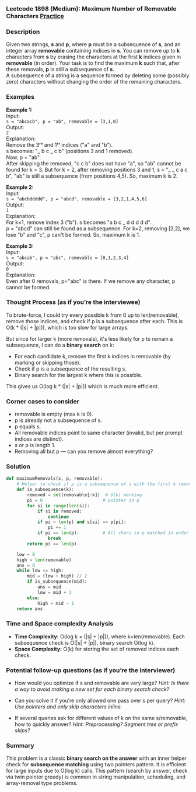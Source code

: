 ### Leetcode 1898 (Medium): Maximum Number of Removable Characters [Practice](https://leetcode.com/problems/maximum-number-of-removable-characters)

### Description  
Given two strings, **s** and **p**, where **p** must be a subsequence of **s**, and an integer array **removable** containing indices in **s**. You can remove up to **k** characters from **s** by erasing the characters at the first **k** indices given in **removable** (in order). Your task is to find the maximum **k** such that, after these removals, **p** is still a subsequence of **s**.  
A subsequence of a string is a sequence formed by deleting some (possibly zero) characters without changing the order of the remaining characters.

### Examples  

**Example 1:**  
Input:  
`s = "abcacb", p = "ab", removable = [3,1,0]`  
Output:  
`2`  
Explanation:  
Remove the 3ʳᵈ and 1ˢᵗ indices ("a" and "b").  
s becomes: "_ b c _ c b" (positions 3 and 1 removed).  
Now, p = "ab".  
After skipping the removed, "c c b" does not have "a", so "ab" cannot be found for k = 3. But for k = 2, after removing positions 3 and 1, s = "_ _ c a c b", "ab" is still a subsequence (from positions 4,5). So, maximum k is 2.

**Example 2:**  
Input:  
`s = "abcbddddd", p = "abcd", removable = [3,2,1,4,5,6]`  
Output:  
`1`  
Explanation:  
For k=1, remove index 3 ("b"). s becomes "a b c _ d d d d d".  
p = "abcd" can still be found as a subsequence. For k=2, removing [3,2], we lose "b" and "c", p can't be formed. So, maximum k is 1.

**Example 3:**  
Input:  
`s = "abcab", p = "abc", removable = [0,1,2,3,4]`  
Output:  
`0`  
Explanation:  
Even after 0 removals, p="abc" is there. If we remove any character, p cannot be formed.

### Thought Process (as if you’re the interviewee)  
To brute-force, I could try every possible k from 0 up to len(removable), remove those indices, and check if p is a subsequence after each. This is O(k \* (|s| + |p|)), which is too slow for large arrays.

But since for larger k (more removals), it's less likely for p to remain a subsequence, I can do a **binary search** on k:  
- For each candidate k, remove the first k indices in removable (by marking or skipping those).
- Check if p is a subsequence of the resulting s.
- Binary search for the largest k where this is possible.

This gives us O(log k \* (|s| + |p|)) which is much more efficient.

### Corner cases to consider  
- removable is empty (max k is 0).
- p is already not a subsequence of s.
- p equals s.
- All removable indices point to same character (invalid, but per prompt indices are distinct).
- s or p is length 1.
- Removing all but p — can you remove almost everything?

### Solution

```python
def maximumRemovals(s, p, removable):
    # Helper to check if p is a subsequence of s with the first k removals
    def is_subsequence(k):
        removed = set(removable[:k])  # O(k) marking
        pi = 0                       # pointer in p
        for si in range(len(s)):
            if si in removed:
                continue
            if pi < len(p) and s[si] == p[pi]:
                pi += 1
            if pi == len(p):         # All chars in p matched in order
                break
        return pi == len(p)

    low = 0
    high = len(removable)
    ans = 0
    while low <= high:
        mid = (low + high) // 2
        if is_subsequence(mid):
            ans = mid
            low = mid + 1
        else:
            high = mid - 1
    return ans
```

### Time and Space complexity Analysis  

- **Time Complexity:** O(log k × (|s| + |p|)), where k=len(removable). Each subsequence check is O(|s| + |p|), binary search O(log k).
- **Space Complexity:** O(k) for storing the set of removed indices each check.

### Potential follow-up questions (as if you’re the interviewer)  

- How would you optimize if s and removable are very large?
  *Hint: Is there a way to avoid making a new set for each binary search check?*

- Can you solve it if you’re only allowed one pass over s per query?
  *Hint: Use pointers and only skip characters inline.*

- If several queries ask for different values of k on the same s/removable, how to quickly answer?
  *Hint: Preprocessing? Segment tree or prefix skips?*

### Summary
This problem is a classic **binary search on the answer** with an inner helper check for **subsequence matching** using two pointers pattern. It is efficient for large inputs due to O(log k) calls. This pattern (search by answer, check via twin pointer greedy) is common in string manipulation, scheduling, and array-removal type problems.